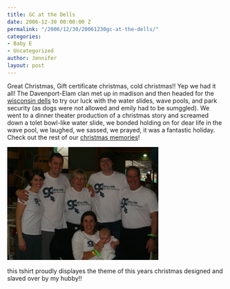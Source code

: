 ```yaml
---
title: GC at the Dells
date: 2006-12-30 00:00:00 Z
permalink: "/2006/12/30/20061230gc-at-the-dells/"
categories:
- Baby E
- Uncategorized
author: Jennifer
layout: post
---
```


Great Christmas, Gift certificate christmas, cold christmas!! Yep we had it all! The Davenport-Elam clan met up in madison and then headed for the [wisconsin dells](http://www.madcitythree.com/www.dells.com "wisconsin dells") to try our luck with the water slides, wave pools, and park security (as dogs were not allowed and emily had to be sumggled). We went to a dinner theater production of a christmas story and screamed down a tolet bowl-like water slide, we bonded holding on for dear life in the wave pool, we laughed, we sassed, we prayed, it was a fantastic holiday. Check out the rest of our [christmas memories](http://www.flickr.com/photos/jenniferandJennifers_photos/ "christmas memories")!

<img id="image95" alt="pod_122606.jpg" src="/assets/images/GC-at-the-Dells/1167403456000-missing.jpg" />

this tshirt proudly displayes the theme of this years christmas designed and slaved over by my hubby!!
